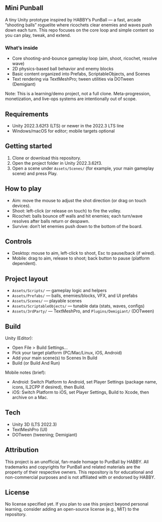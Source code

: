 ## Mini Punball

A tiny Unity prototype inspired by HABBY’s PunBall — a fast, arcade “shooting balls” roguelite where ricochets clear enemies and waves push down each turn. This repo focuses on the core loop and simple content so you can play, tweak, and extend.

### What’s inside
- Core shooting-and-bounce gameplay loop (aim, shoot, ricochet, resolve wave)
- 2D physics-based ball behavior and enemy blocks
- Basic content organized into Prefabs, ScriptableObjects, and Scenes
- Text rendering via TextMeshPro; tween utilities via DOTween (Demigiant)

Note: This is a learning/demo project, not a full clone. Meta-progression, monetization, and live-ops systems are intentionally out of scope.

## Requirements
- Unity 2022.3.62f3 (LTS) or newer in the 2022.3 LTS line
- Windows/macOS for editor; mobile targets optional

## Getting started
1. Clone or download this repository.
2. Open the project folder in Unity 2022.3.62f3.
3. Open a scene under `Assets/Scenes/` (for example, your main gameplay scene) and press Play.

## How to play
- Aim: move the mouse to adjust the shot direction (or drag on touch devices).
- Shoot: left-click (or release on touch) to fire the volley.
- Ricochet: balls bounce off walls and hit enemies; each turn/wave resolves after balls return or despawn.
- Survive: don’t let enemies push down to the bottom of the board.

## Controls
- Desktop: mouse to aim, left-click to shoot, Esc to pause/back (if wired).
- Mobile: drag to aim, release to shoot; back button to pause (platform dependent).

## Project layout
- `Assets/Scripts/` — gameplay logic and helpers
- `Assets/Prefabs/` — balls, enemies/blocks, VFX, and UI prefabs
- `Assets/Scenes/` — playable scenes
- `Assets/ScriptableObjects/` — tunable data (stats, waves, configs)
- `Assets/3rdParty/` — TextMeshPro, and `Plugins/Demigiant/` (DOTween)

## Build
Unity (Editor):
- Open File > Build Settings…
- Pick your target platform (PC/Mac/Linux, iOS, Android)
- Add your main scene(s) to Scenes In Build
- Build (or Build And Run)

Mobile notes (brief):
- Android: Switch Platform to Android, set Player Settings (package name, icons, IL2CPP if desired), then Build.
- iOS: Switch Platform to iOS, set Player Settings, Build to Xcode, then archive on a Mac.

## Tech
- Unity 3D (LTS 2022.3)
- TextMeshPro (UI)
- DOTween (tweening; Demigiant)

## Attribution
This project is an unofficial, fan-made homage to PunBall by HABBY. All trademarks and copyrights for PunBall and related materials are the property of their respective owners. This repository is for educational and non-commercial purposes and is not affiliated with or endorsed by HABBY.

## License
No license specified yet. If you plan to use this project beyond personal learning, consider adding an open-source license (e.g., MIT) to the repository.

